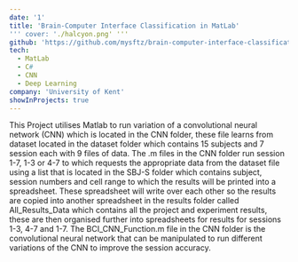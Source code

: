 ```yaml
---
date: '1'
title: 'Brain-Computer Interface Classification in MatLab'
''' cover: './halcyon.png' '''
github: 'https://github.com/mysftz/brain-computer-interface-classification-matlab'
tech:
  - MatLab
  - C#
  - CNN
  - Deep Learning
company: 'University of Kent'
showInProjects: true
---
```


This Project utilises Matlab to run variation of a convolutional neural network (CNN) which is located in the CNN folder, these file learns from dataset located in the dataset folder which contains 15 subjects and 7 session each with 9 files of data. The .m files in the CNN folder run session 1-7, 1-3 or 4-7 to which requests the appropriate data from the dataset file using a list that is located in the SBJ-S folder which contains subject, session numbers and cell range to which the results will be printed into a spreadsheet. These spreadsheet will write over each other so the results are copied into another spreadsheet in the results folder called All_Results_Data which contains all the project and experiment results, these are then organised further into spreadsheets for results for sessions 1-3, 4-7 and 1-7. The BCI_CNN_Function.m file in the CNN folder is the convolutional neural network that can be manipulated to run different variations of the CNN to improve the session accuracy.

